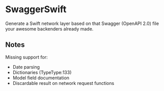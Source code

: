 # SwaggerSwift

Generate a Swift network layer based on that Swagger (OpenAPI 2.0) file your awesome backenders already made.

## Notes
Missing support for:
- Date parsing
- Dictionaries (TypeType:133)
- Model field documentation
- Discardable result on network request functions
